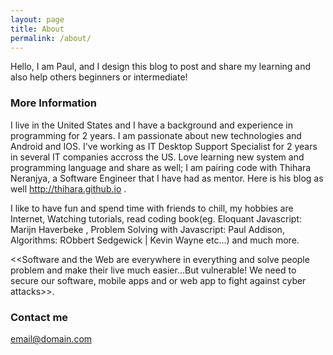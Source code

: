 ```yaml
---
layout: page
title: About
permalink: /about/
---
```


Hello, I am Paul, and I design this blog to post and share my learning and also help others beginners or intermediate!

### More Information

I live in the United States and I have a background and experience in programming for 2 years. I am passionate about new technologies and Android and IOS. 
I've working as IT Desktop Support Specialist for 2 years in several IT companies accross the US.
Love learning new system and programming language and share as well; I am pairing code with Thihara Neranjya, a Software Engineer that I have had as mentor. Here is his blog as well http://thihara.github.io .

I like to have fun and spend time with friends to chill, my hobbies are Internet, Watching tutorials, read coding book(eg. Eloquant Javascript: Marijn Haverbeke , Problem Solving with Javascript: Paul Addison, Algorithms: RObbert Sedgewick | Kevin Wayne etc...) and much more.

<<Software and the Web are everywhere in everything and solve people problem and make their live much easier...But vulnerable!
We need to secure our software, mobile apps and or web app to fight against cyber attacks>>.

### Contact me

[email@domain.com](mailto:paultechnologie@gmail.com)
